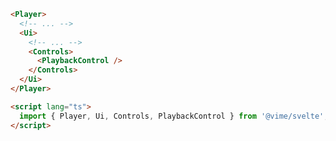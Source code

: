 ```html {6,16} title="example.svelte"
<Player>
  <!-- ... -->
  <Ui>
    <!-- ... -->
    <Controls>
      <PlaybackControl />
    </Controls>
  </Ui>
</Player>

<script lang="ts">
  import { Player, Ui, Controls, PlaybackControl } from '@vime/svelte';
</script>
```
